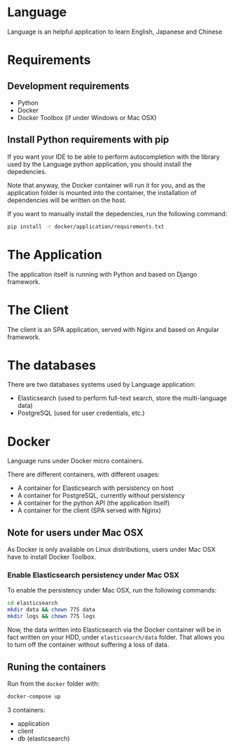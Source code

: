 # Language

Language is an helpful application to learn English, Japanese and Chinese

# Requirements

## Development requirements
- Python
- Docker
- Docker Toolbox (if under Windows or Mac OSX)

## Install Python requirements with pip

If you want your IDE to be able to perform autocompletion with the
library used by the Language python application, you should
install the depedencies.

Note that anyway, the Docker container will run it for you, and
as the application folder is mounted into the container, the installation
of dependencies will be written on the host.

If you want to manually install the depedencies, run the following command:

```sh
pip install -r docker/application/requirements.txt
```

# The Application

The application itself is running with Python and based on Django framework.

# The Client

The client is an SPA application, served with Nginx and based on
Angular framework.

# The databases

There are two databases systems used by Language application:

- Elasticsearch (used to perform full-text search, store the multi-language
data)
- PostgreSQL (used for user credentials, etc.)

# Docker

Language runs under Docker micro containers.

There are different containers, with different usages:

- A container for Elasticsearch with persistency on host
- A container for PostgreSQL, currently without persistency
- A container for the python API (the application itself)
- A container for the client (SPA served with Nginx)

## Note for users under Mac OSX

As Docker is only available on Linux distributions, users under Mac OSX
have to install Docker Toolbox.

### Enable Elasticsearch persistency under Mac OSX

To enable the persistency under Mac OSX, run the following commands:

```sh
cd elasticsearch
mkdir data && chown 775 data
mkdir logs && chown 775 logs
```

Now, the data written into Elasticsearch via the Docker container
will be in fact written on your HDD, under `elasticsearch/data`
folder. That allows you to turn off the container without suffering
a loss of data.

## Runing the containers


Run from the `docker` folder with:

```sh
docker-compose up
```

3 containers:
- application
- client
- db (elasticsearch)
